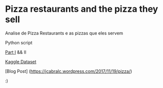 # Pizza restaurants and the pizza they sell

Analise de Pizza Restaurants e as pizzas que eles servem

Python script 


[Part I](https://jcabralc.wordpress.com/2017/11/19/pizza/) && II

[Kaggle Dataset](https://www.kaggle.com/datafiniti/pizza-restaurants-and-the-pizza-they-sell)

[Blog Post] (https://jcabralc.wordpress.com/2017/11/19/pizza/)

:)
